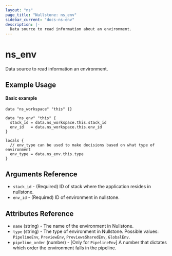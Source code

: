 ```yaml
---
layout: "ns"
page_title: "Nullstone: ns_env"
sidebar_current: "docs-ns-env"
description: |-
  Data source to read information about an environment.
---
```


# ns_env

Data source to read information an environment.

## Example Usage

#### Basic example

```hcl
data "ns_workspace" "this" {}

data "ns_env" "this" {
  stack_id = data.ns_workspace.this.stack_id
  env_id   = data.ns_workspace.this.env_id
}

locals {
  // env_type can be used to make decisions based on what type of environment
  env_type = data.ns_env.this.type
}
```

## Arguments Reference

* `stack_id` - (Required) ID of stack where the application resides in nullstone.
* `env_id` - (Required) ID of environment in nullstone.

## Attributes Reference

* `name` (string) - The name of the environment in Nullstone.
* `type` (string) - The type of environment in Nullstone. Possible values: `PipelineEnv`, `PreviewEnv`, `PreviewsSharedEnv`, `GlobalEnv`.
* `pipeline_order` (number) - [Only for `PipelineEnv`] A number that dictates which order the environment falls in the pipeline.
